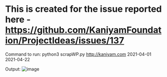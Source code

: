 # This is created for the issue reported here - https://github.com/KaniyamFoundation/ProjectIdeas/issues/137

Command to run:
python3 scrapWP.py http://kaniyam.com 2021-04-01 2021-04-22

Output:
![image](https://user-images.githubusercontent.com/2089695/115955232-f8607f00-a512-11eb-9665-d4810d90b051.png)
